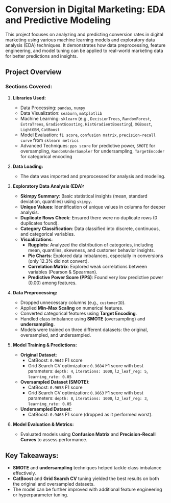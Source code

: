 # Conversion in Digital Marketing: EDA and Predictive Modeling

This project focuses on analyzing and predicting conversion rates in digital marketing using various machine learning models and exploratory data analysis (EDA) techniques. It demonstrates how data preprocessing, feature engineering, and model tuning can be applied to real-world marketing data for better predictions and insights.

## Project Overview

### Sections Covered:

1. **Libraries Used:**
   - Data Processing: `pandas`, `numpy`
   - Data Visualization: `seaborn`, `matplotlib`
   - Machine Learning: `sklearn` (e.g., `DecisionTrees`, `RandomForest`, `ExtraTrees`, `GradientBoosting`, `HistGradientBoosting`), `XGBoost`, `LightGBM`, `CatBoost`
   - Model Evaluation: `f1 score`, `confusion matrix`, `precision-recall curve` from `sklearn metrics`
   - Advanced Techniques: `pps score` for predictive power, `SMOTE` for oversampling, `RandomUnderSampler` for undersampling, `TargetEncoder` for categorical encoding

2. **Data Loading:**
   - The data was imported and preprocessed for analysis and modeling.

3. **Exploratory Data Analysis (EDA):**
   - **Skimpy Summary**: Basic statistical insights (mean, standard deviation, quantiles) using `skimpy`.
   - **Unique Values**: Identification of unique values in columns for deeper analysis.
   - **Duplicate Rows Check**: Ensured there were no duplicate rows (0 duplicates found).
   - **Category Classification**: Data classified into discrete, continuous, and categorical variables.
   - **Visualizations**:
     - **Rugplots**: Analyzed the distribution of categories, including mean, quantiles, skewness, and customer behavior insights.
     - **Pie Charts**: Explored data imbalances, especially in conversions (only 12.3% did not convert).
     - **Correlation Matrix**: Explored weak correlations between variables (Pearson & Spearman).
     - **Predictive Power Score (PPS)**: Found very low predictive power (0.00) among features.

4. **Data Preprocessing:**
   - Dropped unnecessary columns (e.g., `customerID`).
   - Applied **Min-Max Scaling** on numerical features.
   - Converted categorical features using **Target Encoding**.
   - Handled class imbalance using **SMOTE** (oversampling) and **undersampling**.
   - Models were trained on three different datasets: the original, oversampled, and undersampled.

5. **Model Training & Predictions:**
   - **Original Dataset**:
     - CatBoost: `0.9642` F1 score
     - Grid Search CV optimization: `0.9684` F1 score with best parameters: `depth: 4`, `iterations: 1000`, `l2_leaf_reg: 5`, `learning_rate: 0.05`
   - **Oversampled Dataset (SMOTE)**:
     - CatBoost: `0.9658` F1 score
     - Grid Search CV optimization: `0.9663` F1 score with best parameters: `depth: 8`, `iterations: 1000`, `l2_leaf_reg: 3`, `learning_rate: 0.05`
   - **Undersampled Dataset**:
     - CatBoost: `0.9463` F1 score (dropped as it performed worst).

6. **Model Evaluation & Metrics:**
   - Evaluated models using **Confusion Matrix** and **Precision-Recall Curves** to assess performance.

## Key Takeaways:
- **SMOTE** and **undersampling** techniques helped tackle class imbalance effectively.
- **CatBoost** and **Grid Search CV** tuning yielded the best results on both the original and oversampled datasets.
- The model can be further improved with additional feature engineering or hyperparameter tuning.
